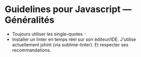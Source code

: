 # Guidelines pour Javascript — Généralités

* Toujours utiliser les single-quotes `'`
* Installer un linter en temps réel sur son éditeur/IDE. J‘utilise actuellement jshint (via sublime-linter). Et respecter ses recommandations.